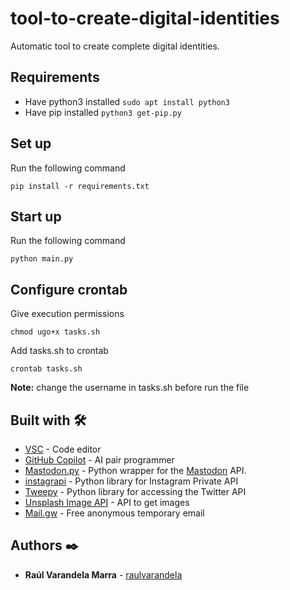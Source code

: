 # tool-to-create-digital-identities
Automatic tool to create complete digital identities.

## Requirements

- Have python3 installed ```sudo apt install python3```
- Have pip installed     ```python3 get-pip.py```

## Set up

Run the following command

```
pip install -r requirements.txt
```

## Start up

Run the following command

```
python main.py
```

## Configure crontab

Give execution permissions

```
chmod ugo+x tasks.sh
```

Add tasks.sh to crontab

```
crontab tasks.sh
```

**Note:** change the username in tasks.sh before run the file

## Built with :hammer_and_wrench:

- [VSC](https://code.visualstudio.com/) - Code editor
- [GitHub Copilot](https://github.com/features/copilot) -  AI pair programmer
- [Mastodon.py](https://github.com/halcy/Mastodon.py) - Python wrapper for the [Mastodon](https://github.com/tootsuite/mastodon/) API.
- [instagrapi](https://github.com/adw0rd/instagrapi) - Python library for Instagram Private API
- [Tweepy](https://www.tweepy.org/) - Python library for accessing the Twitter API
- [Unsplash Image API](https://unsplash.com/developers) - API to get images
- [Mail.gw](https://docs.mail.gw/) - Free anonymous temporary email

## Authors :black_nib:


* **Raúl Varandela Marra** -  [raulvarandela](https://github.com/raulvarandela)
